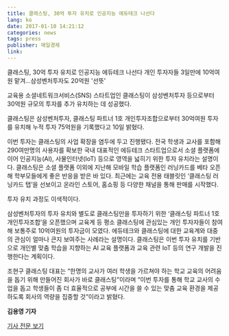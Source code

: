 ```yaml
---
title: 클래스팅, 30억 투자 유치로 인공지능 에듀테크 나선다
lang: ko
date: 2017-01-10 14:21:12
categories: news
tags: press
publisher: 매일경제
link:
---
```

클래스팅, 30억 투자 유치로 인공지능 에듀테크 나선다
개인 투자자들 3일만에 10억여원 맡겨…삼성벤처투자도 20억원 '선뜻'
<!-- more -->

교육용 소셜네트워크서비스(SNS) 스타트업인 클래스팅이 삼성벤처투자 등으로부터 30억원 규모의 투자를 추가 유치하는 데 성공했다.

클래스팅은 삼성벤처투자, 클래스팅 파트너 1호 개인투자조합으로부터 30억여원 투자를 유치해 누적 투자 75억원을 기록했다고 10일 밝혔다.

이번 투자는 클래스팅의 사업 확장을 염두에 두고 진행됐다. 전국 학생과 교사를 포함해 290여만명의 사용자를 확보한 국내 대표적인 에듀테크 스타트업으로서 소셜 플랫폼에 이어 인공지능(AI), 사물인터넷(IoT) 등으로 영역을 넓히기 위한 투자 유치라는 설명이다. 클래스팅은 소셜 플랫폼 이외에 지난해 모바일 학습 플랫폼인 러닝카드를 베타 오픈해 학부모들에게 좋은 반응을 받은 바 있다. 최근에는 교육 전용 태블릿인 ‘클래스팅 러닝카드 탭’을 선보이고 온라인 스토어, 홈쇼핑 등 다양한 채널을 통해 판매를 시작했다.

투자 유치 과정도 이색적이다.

삼성벤처투자의 투자 유치와 별도로 클래스팅만을 투자하기 위한 ‘클래스팅 파트너 1호 개인투자조합’을 오픈했으며 교육계 등 평소 클래스팅에 관심있는 개인 투자자들이 참여해 보통주로 10억여원의 투자금이 모였다. 에듀테크와 클래스팅에 대한 교육계와 대중의 관심이 얼마나 큰지 보여주는 사례라는 설명이다. 클래스팅은 이번 투자 유치를 기반으로 개인별 맞춤 학습을 지향하는 AI 교육 플랫폼과 교육 관련 IoT 등의 연구 개발을 진행한다는 계획이다.

조현구 클래스팅 대표는 “한명의 교사가 여러 학생을 가르쳐야 하는 학교 교육의 어려움을 돕기 위해 만들어진 회사가 바로 클래스팅”이라며 “이번 투자를 통해 학교 교사의 수업을 돕고 학생들이 좀 더 효율적으로 공부에 시간을 쓸 수 있는 맞춤 교육 환경을 제공하도록 회사의 역량을 집중할 것”이라고 밝혔다.

**김용영 기자**

[기사 전문 보기](http://news.mk.co.kr/newsRead.php?no=23362&year=2017)
